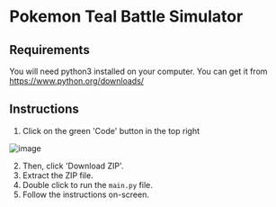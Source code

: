 # Pokemon Teal Battle Simulator

## Requirements
You will need python3 installed on your computer. You can get it from https://www.python.org/downloads/

## Instructions
1. Click on the green 'Code' button in the top right 

![image](https://user-images.githubusercontent.com/66343445/184556783-5fafc2ea-6712-41bb-bc21-992bbb0811f1.png)

2. Then, click 'Download ZIP'. 
3. Extract the ZIP file. 
4. Double click to run the `main.py` file. 
5. Follow the instructions on-screen. 
